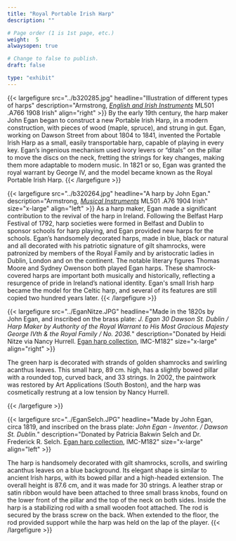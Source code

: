 ```yaml
---
title: "Royal Portable Irish Harp"
description: ""

# Page order (1 is 1st page, etc.)
weight:  5
alwaysopen: true

# Change to false to publish.
draft: false

type: "exhibit"
---
```

{{< largefigure src="../b320285.jpg" headline="Illustration of different types of harps" description="Armstrong, [*English and Irish Instruments*](https://bc-primo.hosted.exlibrisgroup.com/primo-explore/fulldisplay?docid=ALMA-BC21321583210001021&context=L&vid=bclib_new&search_scope=bcl&tab=bcl_only&lang=en_US) ML501 .A766 1908 Irish" align="right" >}}
By the early 19th century, the harp maker John Egan began to construct a new Portable Irish Harp, in a modern construction, with pieces of wood (maple, spruce), and strung in gut. Egan, working on Dawson Street from about 1804 to 1841, invented the Portable Irish Harp as a small, easily transportable harp, capable of playing in every key. Egan’s ingenious mechanism used ivory levers or “ditals” on the pillar to move the discs on the neck, fretting the strings for key changes, making them more adaptable to modern music.  In 1821 or so, Egan was granted the royal warrant by George IV, and the model became known as the Royal Portable Irish Harp.
{{< /largefigure >}}

{{< largefigure src="../b320264.jpg" headline="A harp by John Egan." description="Armstrong, [*Musical Instruments*](https://bc-primo.hosted.exlibrisgroup.com/primo-explore/fulldisplay?docid=ALMA-BC21321589680001021&context=L&vid=bclib_new&search_scope=bcl&tab=bcl_only&lang=en_US) ML501 .A76 1904 Irish" size="x-large" align="left" >}}
As a harp maker, Egan made a significant contribution to the revival of the harp in Ireland. Following the Belfast Harp Festival of 1792, harp societies were formed in Belfast and Dublin to sponsor schools for harp playing, and Egan provided new harps for the schools. Egan’s handsomely decorated harps, made in blue, black or natural and all decorated with his patriotic signature of gilt shamrocks, were patronized by members of the Royal Family and by aristocratic ladies in Dublin, London and on the continent. The notable literary figures Thomas Moore and Sydney Owenson both played Egan harps. These shamrock-covered harps are important both musically and historically, reflecting a resurgence of pride in Ireland’s national identity. Egan's small Irish harp became the model for the Celtic harp, and several of its features are still copied two hundred years later.
{{< /largefigure >}}

{{< largefigure src="../EganNitze.JPG" headline="Made in the 1820s by John Egan, and inscribed on the brass plate: *J. Egan 30 Dawson St. Dublin / Harp Maker by Authority of the Royal Warrant to His Most Gracious Majesty George IVth & the Royal Family / No. 2036.*" description="Donated by Heidi Nitze via Nancy Hurrell. [Egan harp collection](https://bc-primo.hosted.exlibrisgroup.com/permalink/f/l6ucgu/ALMA-BC21444664740001021), IMC-M182" size="x-large" align="right" >}}

The green harp is decorated with strands of golden shamrocks and swirling acanthus leaves. This small harp, 89 cm. high, has a slightly bowed pillar with a rounded top, curved back, and 33 strings. In 2002, the paintwork was restored by Art Applications (South Boston), and the harp was cosmetically restrung at a low tension by Nancy Hurrell.

{{< /largefigure >}}

{{< largefigure src="../EganSelch.JPG" headline="Made by John Egan, circa 1819, and inscribed on the brass plate: *John Egan - Inventor. / Dawson St. Dublin.*" description="Donated by Patricia Bakwin Selch and Dr. Frederick R. Selch. [Egan harp collection](https://bc-primo.hosted.exlibrisgroup.com/permalink/f/l6ucgu/ALMA-BC21444664740001021), IMC-M182" size="x-large" align="left" >}}


The harp is handsomely decorated with gilt shamrocks, scrolls, and swirling acanthus leaves on a blue background. Its elegant shape is similar to ancient Irish harps, with its bowed pillar and a high-headed extension. The overall height is 87.6 cm, and it was made for 30 strings. A leather strap or satin ribbon would have been attached to three small brass knobs, found on the lower front of the pillar and the top of the neck on both sides. Inside the harp is a stabilizing rod with a small wooden foot attached. The rod is secured by the brass screw on the back. When extended to the floor, the rod provided support while the harp was held on the lap of the player.
{{< /largefigure >}}
